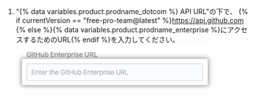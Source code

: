 1. "{% data variables.product.prodname_dotcom %} API URL"の下で、 {% if currentVersion == "free-pro-team@latest" %}https://api.github.com {% else %}{% data variables.product.prodname_enterprise %}にアクセスするためのURL{% endif %}を入力してください。 ![{% data variables.product.prodname_enterprise %} API URLフィールド](/assets/images/help/insights/enterprise-api-url.png)
